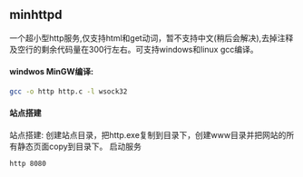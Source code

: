 ## minhttpd

一个超小型http服务,仅支持html和get动词，暂不支持中文(稍后会解决),去掉注释及空行的剩余代码量在300行左右。可支持windows和linux gcc编译。

#### windwos MinGW编译:
``` bash
gcc -o http http.c -l wsock32
```

#### 站点搭建
站点搭建:
创建站点目录，把http.exe复制到目录下，创建www目录并把网站的所有静态页面copy到目录下。
启动服务
``` bash
http 8080
```

